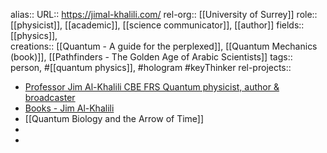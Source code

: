 alias::
URL:: https://jimal-khalili.com/
rel-org:: [[University of Surrey]] 
role:: [[physicist]], [[academic]], [[science communicator]], [[author]] 
fields:: [[physics]],  
creations:: [[Quantum - A guide for the perplexed]], [[Quantum Mechanics (book)]], [[Pathfinders - The Golden Age of Arabic Scientists]] 
tags:: person, #[[quantum physics]], #hologram #keyThinker 
rel-projects::


- [Professor Jim Al-Khalili CBE FRS Quantum physicist, author & broadcaster](https://jimal-khalili.com/)
- [Books - Jim Al-Khalili](https://jimal-khalili.com/books/)
- [[Quantum Biology and the Arrow of Time]]
-
-